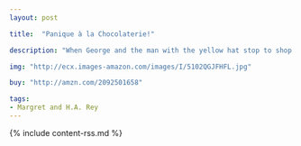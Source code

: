 ```yaml
---
layout: post

title:  "Panique à la Chocolaterie!"

description: "When George and the man with the yellow hat stop to shop at a chocolate factory store, George becomes curious about how chocolates are made. Though he begins to follow the factory tour, George is soon off on his own to investigate."

img: "http://ecx.images-amazon.com/images/I/5102QGJFHFL.jpg"

buy: "http://amzn.com/2092501658"

tags:
- Margret and H.A. Rey
---
```


{% include content-rss.md %}